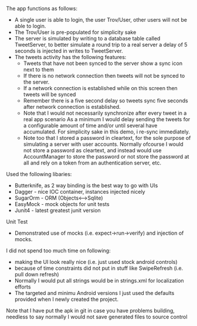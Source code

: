 The app functions as follows:

- A single user is able to login, the user Trov/User, other users will not be able to login.
- The Trov/User is pre-populated for simplicity sake
- The server is simulated by writing to a database table called TweetServer, to better simulate a
 round trip to a real server a delay of 5 seconds is injected in writes to TweetServer.
- The tweets activity has the following features:
    - Tweets that have not been synced to the server show a sync icon next to them
    - If there is no network connection then tweets will not be synced to the server.
    - If a network connection is established while on this screen then tweets will be synced
    - Remember there is a five second delay so tweets sync five seconds after network connection is
    established.
    -  Note that I would not necessarily synchronize after every tweet in a real app scenario
       As a minimum I would delay sending the tweets for a configurable amount of time and/or
       until several have accumulated. For simplicity sake in this demo, i re-sync immediately.
    - Note too that I stored a password in cleartext, for the sole purpose of simulating a server with user accounts. Normally 
      ofcourse I would not store a password as cleartext, and instead would use AccountManager to store the password or not store the         password at all and rely on a token from an authentication server, etc.
           

Used the following libaries:
- Butterknife, as 2 way binding is the best way to go with UIs
- Dagger - nice IOC container, instances injected nicely
- SugarOrm - ORM (Objects<-->Sqlite)
- EasyMock - mock objects for unit tests
- Junit4 - latest greatest junit version

Unit Test
- Demonstrated use of mocks (i.e. expect->run->verify) and injection of mocks.


I did not spend too much time on following:
- making the UI look really nice (i.e. just used stock android controls)
- because of time constraints did not put in stuff like SwipeRefresh (i.e. pull down refresh)
- Normally I would put all strings would be in strings.xml for localization efforts
- The targeted and minimu Android versions I just used the defaults provided when I
newly created the project.

Note that I have put the apk in git in case you have problems building, needless to say
normally I would not save generated files to source control
